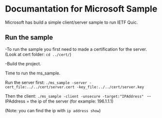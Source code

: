 # Documantation for Microsoft Sample

Microsoft has build a simple client/server sample to run IETF Quic.

## Run the sample

-To run the sample you first need to made a certification for the server. 
(Look at cert folder: ```cd ../cert/```)

-Build the project.

Time to run the ms_sample.

Run the server first:
```./ms_sample -server -cert_file:../../cert/server.cert -key_file:../../cert/server.key```

Then the client:
```./ms_sample -client -unsecure -target:"IPAddress" ``` 
--IPAddress = the ip of the server (for example: 196.1.1.1)

(Note: you can find the ip with ```ip address show```)
